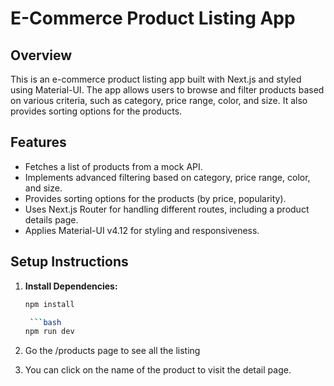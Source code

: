 # E-Commerce Product Listing App

## Overview

This is an e-commerce product listing app built with Next.js and styled using Material-UI. The app allows users to browse and filter products based on various criteria, such as category, price range, color, and size. It also provides sorting options for the products.

## Features

- Fetches a list of products from a mock API.
- Implements advanced filtering based on category, price range, color, and size.
- Provides sorting options for the products (by price, popularity).
- Uses Next.js Router for handling different routes, including a product details page.
- Applies Material-UI v4.12 for styling and responsiveness.

## Setup Instructions

1. **Install Dependencies:**

   ```bash
   npm install

    ```bash
   npm run dev
   
2. Go the /products page to see all the listing
3. You can click on the name of the product to visit the detail page.
